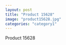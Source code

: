 ```yaml
---
layout: post
title: "Product 15628"
image: "product15628.jpg"
categories: "category1"
---
```

Product 15628
